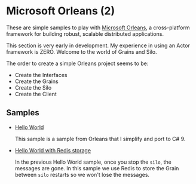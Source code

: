 # Microsoft Orleans (2)

These are simple samples to play with [Microsoft Orleans](https://github.com/dotnet/orleans), a cross-platform framework for building robust, scalable distributed applications.

This section is very early in development. My experience in using an Actor framework is ZERO. Welcome to the world of Grains and Silo.

The order to create a simple Orleans project seems to be:

- Create the Interfaces
- Create the Grains
- Create the Silo
- Create the Client

## Samples

- [Hello World](hello-world)

  This sample is a sample from Orleans that I simplify and port to C# 9. 

- [Hello World with Redis storage](hello-world-2)

  In the previous Hello World sample, once you stop the `silo`, the messages are gone. In this sample we use Redis to store the Grain between `silo` restarts so we won't lose the messages.